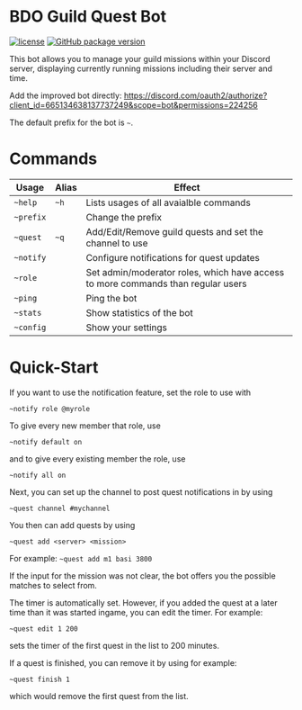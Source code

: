 # BDO Guild Quest Bot
[![license](https://img.shields.io/github/license/TheWyn/bdo-questbot.svg)](https://github.com/TheWyn/bdo-questbot/blob/master/LICENSE)
[![GitHub package version](https://img.shields.io/github/package-json/v/TheWyn/bdo-questbot.svg)](https://github.com/TheWyn/bdo-questbot/blob/master/package.json)

This bot allows you to manage your guild missions within your Discord server, displaying currently running missions including their server and time.

Add the improved bot directly: https://discord.com/oauth2/authorize?client_id=665134638137737249&scope=bot&permissions=224256

The default prefix for the bot is `~`.

# Commands
| Usage | Alias | Effect  |
|---|---|---|
| `~help` | `~h` | Lists usages of all avaialble commands  |
| `~prefix`| | Change the prefix|
| `~quest` | `~q` | Add/Edit/Remove guild quests and set the channel to use |
| `~notify` | | Configure notifications for quest updates
| `~role` | | Set admin/moderator roles, which have access to more commands than regular users |
| `~ping` | | Ping the bot |
| `~stats` | | Show statistics of the bot |
| `~config` | | Show your settings|

# Quick-Start
If you want to use the notification feature, set the role to use with
```
~notify role @myrole
```
To give every new member that role, use
```
~notify default on
```
and to give every existing member the role, use
```
~notify all on
```
Next, you can set up the channel to post quest notifications in by using
```
~quest channel #mychannel
```
You then can add quests by using
```
~quest add <server> <mission>
```
For example: `~quest add m1 basi 3800`

If the input for the mission was not clear, the bot offers you the possible matches to select from.

The timer is automatically set. However, if you added the quest at a later time than it was started ingame, you can edit the timer. For example:
```
~quest edit 1 200
```
sets the timer of the first quest in the list to 200 minutes.

If a quest is finished, you can remove it by using for example:
```
~quest finish 1
```
which would remove the first quest from the list.



